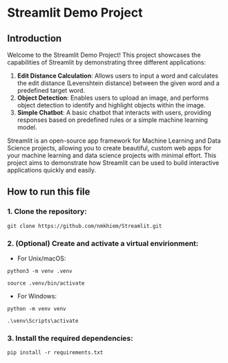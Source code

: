 # Streamlit Demo Project

## Introduction

Welcome to the Streamlit Demo Project! This project showcases the capabilities of Streamlit by demonstrating three different applications:

1. **Edit Distance Calculation**: Allows users to input a word and calculates the edit distance (Levenshtein distance) between the given word and a predefined target word.
2. **Object Detection**: Enables users to upload an image, and performs object detection to identify and highlight objects within the image.
3. **Simple Chatbot**: A basic chatbot that interacts with users, providing responses based on predefined rules or a simple machine learning model.

Streamlit is an open-source app framework for Machine Learning and Data Science projects, allowing you to create beautiful, custom web apps for your machine learning and data science projects with minimal effort. This project aims to demonstrate how Streamlit can be used to build interactive applications quickly and easily.

## How to run this file

### 1. Clone the repository:
`git clone https://github.com/nmkhiem/Streamlit.git`

### 2. (Optional) Create and activate a virtual envirionment:
- For Unix/macOS:
  
`python3 -m venv .venv`

`source .venv/bin/activate`

- For Windows:
  
`python -m venv venv`

`.\venv\Scripts\activate`

### 3. Install the required dependencies:
`pip install -r requirements.txt`
